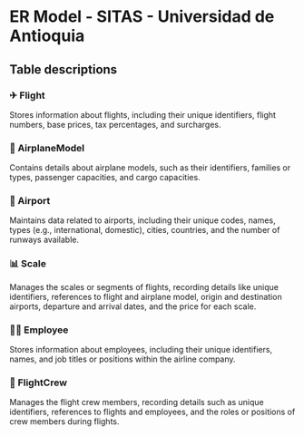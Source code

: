 # ER Model - SITAS - Universidad de Antioquia

## Table descriptions

### ✈ Flight
Stores information about flights, including their unique identifiers, flight numbers, base prices, tax percentages, and surcharges.

### 🛫 AirplaneModel
Contains details about airplane models, such as their identifiers, families or types, passenger capacities, and cargo capacities.

### 🏬 Airport
Maintains data related to airports, including their unique codes, names, types (e.g., international, domestic), cities, countries, and the number of runways available.

### 📊 Scale
Manages the scales or segments of flights, recording details like unique identifiers, references to flight and airplane model, origin and destination airports, departure and arrival dates, and the price for each scale.

### 👨‍✈ Employee
Stores information about employees, including their unique identifiers, names, and job titles or positions within the airline company.

### 🚀 FlightCrew
Manages the flight crew members, recording details such as unique identifiers, references to flights and employees, and the roles or positions of crew members during flights.
